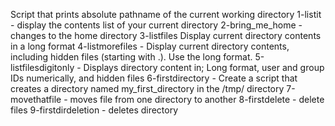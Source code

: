 Script that prints absolute pathname of the current working directory
1-listit - display the contents list of your current directory
2-bring_me_home - changes to the home directory
3-listfiles Display current directory contents in a long format
4-listmorefiles - Display current directory contents, including hidden files (starting with .). Use the long format.
5-listfilesdigitonly - Displays directory content in; Long format, user and group IDs numerically, and hidden files
6-firstdirectory - Create a script that creates a directory named my_first_directory in the /tmp/ directory
7-movethatfile - moves file from one directory to another
8-firstdelete - delete files
9-firstdirdeletion - deletes directory

